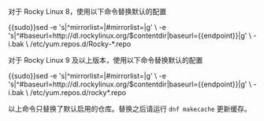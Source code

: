对于 Rocky Linux 8，使用以下命令替换默认的配置

<tmpl z-lang="bash">
{{sudo}}sed -e 's|^mirrorlist=|#mirrorlist=|g' \
         -e 's|^#baseurl=http://dl.rockylinux.org/$contentdir|baseurl={{endpoint}}|g' \
         -i.bak \
         /etc/yum.repos.d/Rocky-*.repo
</tmpl>

对于 Rocky Linux 9 及以上版本，使用以下命令替换默认的配置


<tmpl z-lang="bash">
{{sudo}}sed -e 's|^mirrorlist=|#mirrorlist=|g' \
         -e 's|^#baseurl=http://dl.rockylinux.org/$contentdir|baseurl={{endpoint}}|g' \
         -i.bak \
         /etc/yum.repos.d/rocky*.repo
</tmpl>

以上命令只替换了默认启用的仓库。替换之后请运行 `dnf makecache` 更新缓存。
